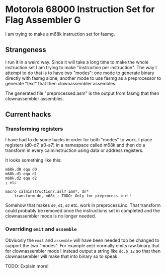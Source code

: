 # Motorola 68000 Instruction Set for Flag Assembler G

I am trying to make a m68k instruction set for fasmg.

## Strangeness

I run it in a weird way. Since it will take a long time to make the whole
instruction set I am trying to make "instruction per instruction". The way I
attempt to do that is to have two "modes": one mode to generate binary directly
with fasmg alone, another mode to use fasmg as a preprocessor to generate "text"
that then clownassembler assembles.

The generated file "preprocessed.asm" is the output from fasmg that then
clownassembler assembles.

## Current hacks

### Transforming registers

I have had to do some hacks in order for both "modes" to work.
I place registers (d0-d7, a0-a7) in a namespace called m68k and then do a
transform in every calminstruction using data or address registers.

It looks something like this:

```
m68k.d0 equ d0
m68k.d1 equ d1
m68k.d2 equ d2
; etc
```

```
macro calminstruction?.asl? imm*, dn*
    transform dn, m68k ; TODO: Only for preprocess.inc!!
```

Somehow that makes `d0`, `d1`, `d2` etc. work in preprocess.inc.
That transform could probably be removed once the instructions set in completed
and the clownassembler mode is no longer needed.

### Overriding `emit` and `assemble`

Obviuosly the `emit` and `assemble` will have been needed top be changed to
support the two "modes". For example `emit` normally emits raw binary that for
clownassembler mode I instead output a string like `dc.b 12` so that then
clownassembler will make that into binary so to speak.

TODO: Explain more!
